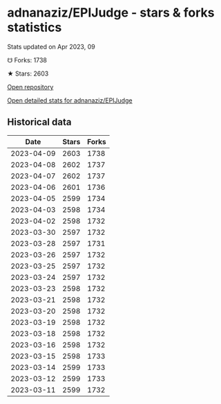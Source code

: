 # adnanaziz/EPIJudge - stars & forks statistics

Stats updated on Apr 2023, 09

☋ Forks: 1738

★ Stars: 2603

[Open repository](https://github.com/adnanaziz/EPIJudge)

[Open detailed stats for adnanaziz/EPIJudge](https://reviewgithub.com/rep/adnanaziz/EPIJudge)

## Historical data
| Date | Stars | Forks |
|------|-------|-------|
| 2023-04-09 | 2603 | 1738 | 
| 2023-04-08 | 2602 | 1737 | 
| 2023-04-07 | 2602 | 1737 | 
| 2023-04-06 | 2601 | 1736 | 
| 2023-04-05 | 2599 | 1734 | 
| 2023-04-03 | 2598 | 1734 | 
| 2023-04-02 | 2598 | 1732 | 
| 2023-03-30 | 2597 | 1732 | 
| 2023-03-28 | 2597 | 1731 | 
| 2023-03-26 | 2597 | 1732 | 
| 2023-03-25 | 2597 | 1732 | 
| 2023-03-24 | 2597 | 1732 | 
| 2023-03-23 | 2598 | 1732 | 
| 2023-03-21 | 2598 | 1732 | 
| 2023-03-20 | 2598 | 1732 | 
| 2023-03-19 | 2598 | 1732 | 
| 2023-03-18 | 2598 | 1732 | 
| 2023-03-16 | 2598 | 1732 | 
| 2023-03-15 | 2598 | 1733 | 
| 2023-03-14 | 2599 | 1733 | 
| 2023-03-12 | 2599 | 1733 | 
| 2023-03-11 | 2599 | 1732 | 

